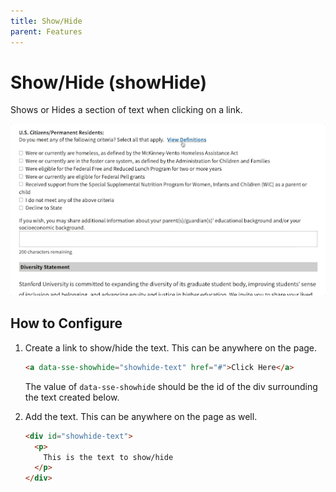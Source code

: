 ```yaml
---
title: Show/Hide
parent: Features
---
```


# Show/Hide (showHide)
Shows or Hides a section of text when clicking on a link.

![showHide](assets/images/showhide.gif)

## How to Configure
1. Create a link to show/hide the text. This can be anywhere on the page.

    ```html
    <a data-sse-showhide="showhide-text" href="#">Click Here</a>
    ```

    The value of `data-sse-showhide` should be the id of the div surrounding the text created below.

2. Add the text. This can be anywhere on the page as well.

    ```html
    <div id="showhide-text">
      <p>
        This is the text to show/hide
      </p>
    </div>
    ```
